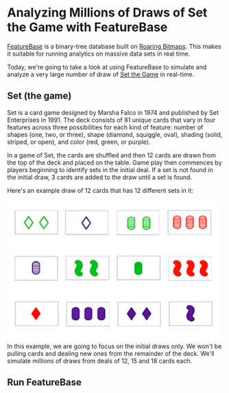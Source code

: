 # Analyzing Millions of Draws of Set the Game with FeatureBase
[FeatureBase](https://featurebase.com/) is a binary-tree database built on [Roaring Bitmaps](https://roaringbitmap.org/). This makes it suitable for running analytics on massive data sets in real time.

Today, we're going to take a look at using FeatureBase to simulate and analyze a very large number of draw of [Set the Game](https://en.wikipedia.org/wiki/Set_(card_game)) in real-time.

## Set (the game)
Set is a card game designed by Marsha Falco in 1974 and published by Set Enterprises in 1991. The deck consists of 81 unique cards that vary in four features across three possibilities for each kind of feature: number of shapes (one, two, or three), shape (diamond, squiggle, oval), shading (solid, striped, or open), and color (red, green, or purple).

In a game of Set, the cards are shuffled and then 12 cards are drawn from the top of the deck and placed on the table. Game play then commences by players beginning to identify sets in the initial deal. If a set is not found in the initial draw, 3 cards are added to the draw until a set is found.

Here's an example draw of 12 cards that has 12 different sets in it:

![sets](https://raw.githubusercontent.com/FeatureBaseDB/featurebase-examples/main/bigdata-set/static/setdraw.png)

In this example, we are going to focus on the initial draws only. We won't be pulling cards and dealing new ones from the remainder of the deck. We'll simulate millions of draws from deals of 12, 15 and 18 cards each.

## Run FeatureBase



